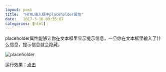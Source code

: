 ```yaml
---
layout:	post
title:	"HTML输入框中placeholder属性"
date:	2017-3-16 09:35:07
categories:	[html]
---
```


placeholder属性能够让你在文本框里显示提示信息，一旦你在文本框里输入了什么信息，提示信息就会隐藏。

![placeholder](https://raw.githubusercontent.com/cofire/cofire.github.io/master/img/html/2/1.png "placeholder")

运行效果：[点击](http://nofly.cc/webtest/placeholder "placeholder")
